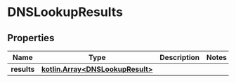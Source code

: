 
# DNSLookupResults

## Properties
Name | Type | Description | Notes
------------ | ------------- | ------------- | -------------
**results** | [**kotlin.Array&lt;DNSLookupResult&gt;**](DNSLookupResult.md) |  | 




